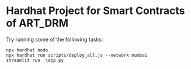 # Hardhat Project for Smart Contracts of ART_DRM


Try running some of the following tasks:

```shell
npx hardhat node
npx hardhat run scripts/deploy_all.js --network mumbai
streamlit run .\app.py 

